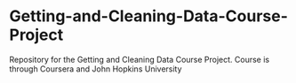# Getting-and-Cleaning-Data-Course-Project
Repository for the Getting and Cleaning Data Course Project.  Course is through Coursera and John Hopkins University
